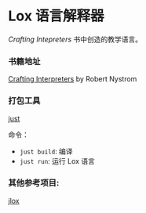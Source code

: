 # Lox 语言解释器

_Crafting Intepreters_ 书中创造的教学语言。


### 书籍地址
[Crafting Interpreters](https://craftinginterpreters.com/contents.html) by Robert Nystrom


### 打包工具
[just](https://github.com/casey/just)

命令：
- `just build`: 编译
- `just run`: 运行 Lox 语言

### 其他参考项目:
[jlox](https://github.com/ryanq/jlox)
